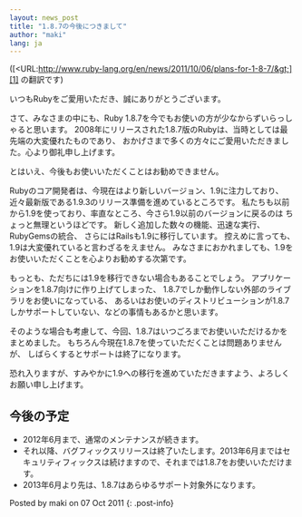 ```yaml
---
layout: news_post
title: "1.8.7の今後につきまして"
author: "maki"
lang: ja
---
```


([&lt;URL:http://www.ruby-lang.org/en/news/2011/10/06/plans-for-1-8-7/&gt;][1]
の翻訳です)

いつもRubyをご愛用いただき、誠にありがとうございます。

さて、みなさまの中にも、Ruby 1.8.7を今でもお使いの方が少なからずいらっしゃると思います。
2008年にリリースされた1.8.7版のRubyは、当時としては最先端の大変優れたものであり、
おかげさまで多くの方々にご愛用いただきました。心より御礼申し上げます。

とはいえ、今後もお使いいただくことはお勧めできません。

Rubyのコア開発者は、今現在はより新しいバージョン、1.9に注力しており、 近々最新版である1.9.3のリリース準備を進めているところです。
私たちも以前から1.9を使っており、率直なところ、今さら1.9以前のバージョンに戻るのは ちょっと無理というほどです。
新しく追加した数々の機能、迅速な実行、RubyGemsの統合、 さらにはRailsも1.9に移行しています。
控えめに言っても、1.9は大変優れていると言わざるをえません。 みなさまにおかれましても、1.9をお使いいただくことを心よりお勧めする次第です。

もっとも、ただちには1.9を移行できない場合もあることでしょう。 アプリケーションを1.8.7向けに作り上げてしまった、
1.8.7でしか動作しない外部のライブラリをお使いになっている、
あるいはお使いのディストリビューションが1.8.7しかサポートしていない、などの事情もあるかと思います。

そのような場合も考慮して、今回、1.8.7はいつごろまでお使いいただけるかをまとめました。
もちろん今現在1.8.7を使っていただくことは問題ありませんが、 しばらくするとサポートは終了になります。

恐れ入りますが、すみやかに1.9への移行を進めていただきますよう、よろしくお願い申し上げます。

## 今後の予定

* 2012年6月まで、通常のメンテナンスが続きます。
* それ以降、バグフィックスリリースは終了いたします。2013年6月まではセキュリティフィックスは続けますので、それまでは1.8.7をお使いいただけます。
* 2013年6月より先は、1.8.7はあらゆるサポート対象外になります。

Posted by maki on 07 Oct 2011
{: .post-info}



[1]: /en/news/2011/10/06/plans-for-1-8-7/ 
